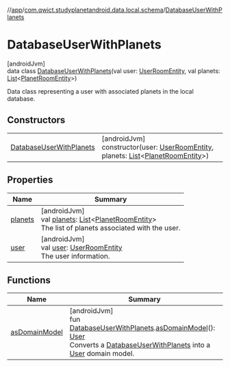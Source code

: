 //[app](../../../index.md)/[com.qwict.studyplanetandroid.data.local.schema](../index.md)/[DatabaseUserWithPlanets](index.md)

# DatabaseUserWithPlanets

[androidJvm]\
data class [DatabaseUserWithPlanets](index.md)(val user: [UserRoomEntity](../-user-room-entity/index.md), val planets: [List](https://kotlinlang.org/api/latest/jvm/stdlib/kotlin.collections/-list/index.html)&lt;[PlanetRoomEntity](../-planet-room-entity/index.md)&gt;)

Data class representing a user with associated planets in the local database.

## Constructors

| | |
|---|---|
| [DatabaseUserWithPlanets](-database-user-with-planets.md) | [androidJvm]<br>constructor(user: [UserRoomEntity](../-user-room-entity/index.md), planets: [List](https://kotlinlang.org/api/latest/jvm/stdlib/kotlin.collections/-list/index.html)&lt;[PlanetRoomEntity](../-planet-room-entity/index.md)&gt;) |

## Properties

| Name | Summary |
|---|---|
| [planets](planets.md) | [androidJvm]<br>val [planets](planets.md): [List](https://kotlinlang.org/api/latest/jvm/stdlib/kotlin.collections/-list/index.html)&lt;[PlanetRoomEntity](../-planet-room-entity/index.md)&gt;<br>The list of planets associated with the user. |
| [user](user.md) | [androidJvm]<br>val [user](user.md): [UserRoomEntity](../-user-room-entity/index.md)<br>The user information. |

## Functions

| Name | Summary |
|---|---|
| [asDomainModel](../as-domain-model.md) | [androidJvm]<br>fun [DatabaseUserWithPlanets](index.md).[asDomainModel](../as-domain-model.md)(): [User](../../com.qwict.studyplanetandroid.domain.model/-user/index.md)<br>Converts a [DatabaseUserWithPlanets](index.md) into a [User](../../com.qwict.studyplanetandroid.domain.model/-user/index.md) domain model. |
